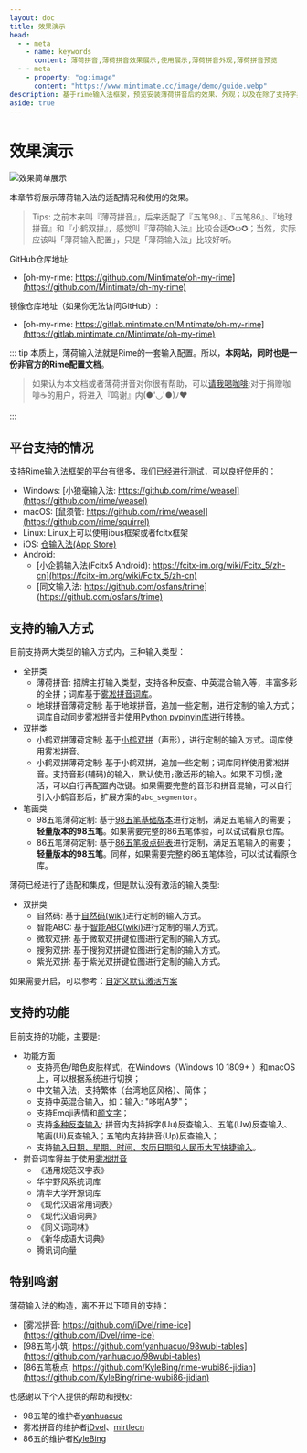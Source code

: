 ```yaml
---
layout: doc
title: 效果演示
head:
  - - meta
    - name: keywords
      content: 薄荷拼音,薄荷拼音效果展示,使用展示,薄荷拼音外观,薄荷拼音预览
  - - meta
    - property: "og:image"
      content: "https://www.mintimate.cc/image/demo/guide.webp"
description: 基于rime输入法框架，预览安装薄荷拼音后的效果、外观；以及在除了支持字典功能外，支持的特定功能和，如：Emoji、支持拆字反查输入、五笔反查输入、笔画反查输入等。
aside: true
---
```

# 效果演示
![效果简单展示](/image/demo/guide.webp)

本章节将展示薄荷输入法的适配情况和使用的效果。

> Tips: 之前本来叫『薄荷拼音』，后来适配了『五笔98』、『五笔86』、『地球拼音』和『小鹤双拼』，感觉叫『薄荷输入法』比较合适✪ω✪；当然，实际应该叫「薄荷输入配置」，只是「薄荷输入法」比较好听。

GitHub仓库地址: 
- [oh-my-rime: https://github.com/Mintimate/oh-my-rime](https://github.com/Mintimate/oh-my-rime)

镜像仓库地址（如果你无法访问GitHub）: 
- [oh-my-rime: https://gitlab.mintimate.cn/Mintimate/oh-my-rime](https://gitlab.mintimate.cn/Mintimate/oh-my-rime)

::: tip
本质上，薄荷输入法就是Rime的一套输入配置。所以，**本网站，同时也是一份非官方的Rime配置文档**。

> 如果认为本文档或者薄荷拼音对你很有帮助，可以[请我喝咖啡](https://afdian.net/a/mintimate);对于捐赠咖啡☕️的用户，将进入『鸣谢』内(●'◡'●)ﾉ♥

:::

## 平台支持的情况
支持Rime输入法框架的平台有很多，我们已经进行测试，可以良好使用的：
- Windows: [小狼毫输入法: https://github.com/rime/weasel](https://github.com/rime/weasel)
- macOS: [鼠须管: https://github.com/rime/weasel](https://github.com/rime/squirrel)
- Linux: Linux上可以使用ibus框架或者fcitx框架
- iOS: [仓输入法(App Store)](https://apps.apple.com/cn/app/%E4%BB%93%E8%BE%93%E5%85%A5%E6%B3%95/id6446617683)
- Android: 
  - [小企鹅输入法(Fcitx5 Android): https://fcitx-im.org/wiki/Fcitx_5/zh-cn](https://fcitx-im.org/wiki/Fcitx_5/zh-cn)
  - [同文输入法: https://github.com/osfans/trime](https://github.com/osfans/trime)

## 支持的输入方式
目前支持两大类型的输入方式内，三种输入类型：
- 全拼类
  - 薄荷拼音: 招牌主打输入类型，支持各种反查、中英混合输入等，丰富多彩的全拼；词库基于[雾凇拼音词库](https://github.com/iDvel/rime-ice)。
  - 地球拼音薄荷定制: 基于地球拼音，追加一些定制，进行定制的输入方式；词库自动同步雾凇拼音并使用[Python pypinyin库](https://pypinyin.readthedocs.io/)进行转换。
- 双拼类
  - 小鹤双拼薄荷定制: 基于[小鹤双拼](https://flypy.com/)（声形），进行定制的输入方式。词库使用雾凇拼音。
  - 小鹤双拼薄荷定制: 基于小鹤双拼，追加一些定制；词库同样使用雾凇拼音。支持音形(辅码)的输入，默认使用`;`激活形的输入。如果不习惯`;`激活，可以自行再配置内改键。如果需要完整的音形和拼音混输，可以自行引入小鹤音形后，扩展方案的`abc_segmentor`。
- 笔画类
  - 98五笔薄荷定制: 基于[98五笔基础版本](https://github.com/yanhuacuo/98wubi-tables)进行定制，满足五笔输入的需要；**轻量版本的98五笔**。如果需要完整的86五笔体验，可以试试看原仓库。
  - 86五笔薄荷定制: 基于[86五笔极点码表](https://github.com/KyleBing/rime-wubi86-jidian)进行定制，满足五笔输入的需要；**轻量版本的98五笔**。同样，如果需要完整的86五笔体验，可以试试看原仓库。 

薄荷已经进行了适配和集成，但是默认没有激活的输入类型:
- 双拼类
  - 自然码: 基于[自然码(wiki)](https://zh.wikipedia.org/zh/%E8%87%AA%E7%84%B6%E7%A0%81)进行定制的输入方式。
  - 智能ABC: 基于[智能ABC(wiki)](https://zh.wikipedia.org/wiki/%E6%99%BA%E8%83%BDABC%E8%BE%93%E5%85%A5%E6%B3%95)进行定制的输入方式。
  - 微软双拼: 基于微软双拼键位图进行定制的输入方式。
  - 搜狗双拼: 基于搜狗双拼键位图进行定制的输入方式。
  - 紫光双拼: 基于紫光双拼键位图进行定制的输入方式。

如果需要开启，可以参考：[自定义默认激活方案](/zh/guide/defaultActivationScheme.html)

## 支持的功能 <Badge type="tip" text="^2024.05" />
目前支持的功能，主要是:
- 功能方面
  - 支持亮色/暗色皮肤样式，在Windows（Windows 10 1809+ ）和macOS上，可以根据系统进行切换；
  - 中文输入法，支持繁体（台湾地区风格）、简体；
  - 支持中英混合输入，如：输入: "哆啦A梦"；
  - 支持Emoji表情和[颜文字](kaomoji.html)；
  - 支持[多种反查输入](reverseWords.html): 拼音内支持拆字(Uu)反查输入、五笔(Uw)反查输入、笔画(Ui)反查输入；五笔内支持拼音(Up)反查输入；
  - 支持[输入日期、星期、时间、农历日期和人民币大写快捷输入](funcKeys.html)。
- 拼音词库得益于使用[雾凇拼音](https://github.com/iDvel/rime-ice)
  - 《通用规范汉字表》
  - 华宇野风系统词库
  - 清华大学开源词库
  - 《现代汉语常用词表》
  - 《现代汉语词典》
  - 《同义词词林》
  - 《新华成语大词典》
  - 腾讯词向量

## 特别鸣谢
薄荷输入法的构造，离不开以下项目的支持：
- [雾凇拼音: https://github.com/iDvel/rime-ice](https://github.com/iDvel/rime-ice)
- [98五笔小筑: https://github.com/yanhuacuo/98wubi-tables](https://github.com/yanhuacuo/98wubi-tables)
- [86五笔极点: https://github.com/KyleBing/rime-wubi86-jidian](https://github.com/KyleBing/rime-wubi86-jidian)

也感谢以下个人提供的帮助和授权: 
- 98五笔的维护者[yanhuacuo](https://github.com/yanhuacuo)
- 雾凇拼音的维护者[iDvel](https://github.com/iDvel)、[mirtlecn](https://github.com/mirtlecn)
- 86五的维护者[KyleBing](https://github.com/KyleBing)